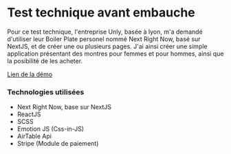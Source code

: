 # Test technique avant embauche
Pour ce test technique, l'entreprise Unly, basée à lyon, m'a demandé d'utiliser leur Boiler Plate personel nommé Next Right Now, basé sur NextJS, et de créer une ou plusieurs pages.
J'ai ainsi créer une simple application présentant des montres pour femmes et pour hommes, ainsi que la posibilité de les acheter.

[Lien de la démo](https://next-right-now-rfwpgoave.vercel.app/fr)

### Technologies utilisées
- Next Right Now, base sur NextJS
- ReactJS
- SCSS
- Emotion JS (Css-in-JS)
- AirTable Api
- Stripe (Module de paiement)
